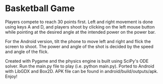 # Basketball Game

Players compete to reach 30 points first. Left and right movement is done using keys A and D, and players shoot by clicking on the left mouse button while pointing at the desired angle at the intended power on the power bar.

For the Android version, tilt the phone to move left and right and flick the screen to shoot. The power and angle of the shot is decided by the speed and angle of the flick.

Created with Pygame and the physics engine is built using SciPy's ODE solver. Run the main.py file to play (i.e. python main.py). Ported to Android with LibGDX and Box2D. APK file can be found in android/build/outputs/apk. Enjoy!

